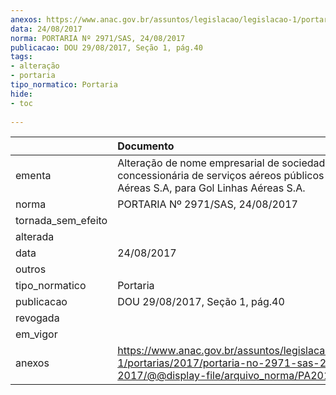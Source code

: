 ```yaml
---
anexos: https://www.anac.gov.br/assuntos/legislacao/legislacao-1/portarias/2017/portaria-no-2971-sas-24-08-2017/@@display-file/arquivo_norma/PA2017-2971.pdf
data: 24/08/2017
norma: PORTARIA Nº 2971/SAS, 24/08/2017
publicacao: DOU 29/08/2017, Seção 1, pág.40
tags:
- alteração
- portaria
tipo_normatico: Portaria
hide: 
- toc 
 
---
```


|                    | Documento                                                                                                                                            |
|:-------------------|:-----------------------------------------------------------------------------------------------------------------------------------------------------|
| ementa             | Alteração de nome empresarial de sociedade concessionária de serviços aéreos públicos - Vrg Linhas Aéreas S.A, para Gol Linhas Aéreas S.A.           |
| norma              | PORTARIA Nº 2971/SAS, 24/08/2017                                                                                                                     |
| tornada_sem_efeito |                                                                                                                                                      |
| alterada           |                                                                                                                                                      |
| data               | 24/08/2017                                                                                                                                           |
| outros             |                                                                                                                                                      |
| tipo_normatico     | Portaria                                                                                                                                             |
| publicacao         | DOU 29/08/2017, Seção 1, pág.40                                                                                                                      |
| revogada           |                                                                                                                                                      |
| em_vigor           |                                                                                                                                                      |
| anexos             | https://www.anac.gov.br/assuntos/legislacao/legislacao-1/portarias/2017/portaria-no-2971-sas-24-08-2017/@@display-file/arquivo_norma/PA2017-2971.pdf |